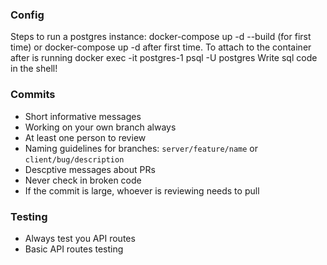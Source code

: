 ### Config
Steps to run a postgres instance:
docker-compose up -d --build (for first time) or docker-compose up -d after first time.
To attach to the container after is running docker exec -it postgres-1 psql -U postgres
Write sql code in the shell!

### Commits
- Short informative messages
- Working on your own branch always
- At least one person to review
- Naming guidelines for branches: `server/feature/name` or `client/bug/description`
- Descptive messages about PRs
- Never check in broken code
- If the commit is large, whoever is reviewing needs to pull

### Testing
- Always test you API routes
- Basic API routes testing
